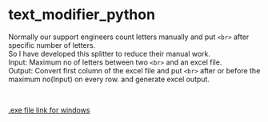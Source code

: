 # text_modifier_python


Normally our support engineers count letters manually and put `<br>` after specific number of letters. <br>
So I have developed this splitter to reduce their manual work.<br>
Input: Maximum no of letters between two `<br>` and an excel file.<br>
Output: Convert first column of the excel file and put `<br>` after or before the maximum no(Input) on every row. and generate excel output. 

<br>

<a href="https://github.com/CSEKU160212/text_modifier_python/raw/main/V3/dist/SentenceFormatter_Excel_File_v3.exe">.exe file link for windows</a>

